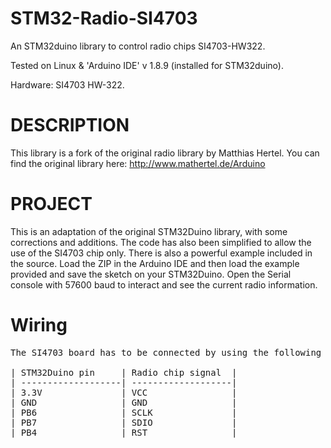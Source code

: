 # STM32-Radio-SI4703
An STM32duino library to control radio chips SI4703-HW322.

Tested on Linux & 'Arduino IDE' v 1.8.9 (installed for STM32duino).

Hardware: SI4703 HW-322.

# DESCRIPTION
This library is a fork of the original radio library by Matthias Hertel. You can find the original library here:
http://www.mathertel.de/Arduino


# PROJECT
This is an adaptation of the original STM32Duino library, with some corrections and additions. The code has also been simplified to allow the use of the SI4703 chip only. There is also a powerful example included in the source. Load the ZIP in the Arduino IDE and then load the example provided and save the sketch on your STM32Duino.
Open the Serial console with 57600 baud to interact and see the current radio information.

# Wiring
<pre>
The SI4703 board has to be connected by using the following connections:

| STM32Duino pin     | Radio chip signal  |
| -------------------| -------------------|
| 3.3V               | VCC                |
| GND                | GND                | 
| PB6                | SCLK               |
| PB7                | SDIO               |
| PB4                | RST                |
</pre>



